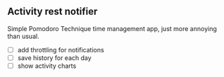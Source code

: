 ## Activity rest notifier

Simple Pomodoro Technique time management app, just more annoying than usual.

- [ ] add throttling for notifications
- [ ] save history for each day
- [ ] show activity charts

